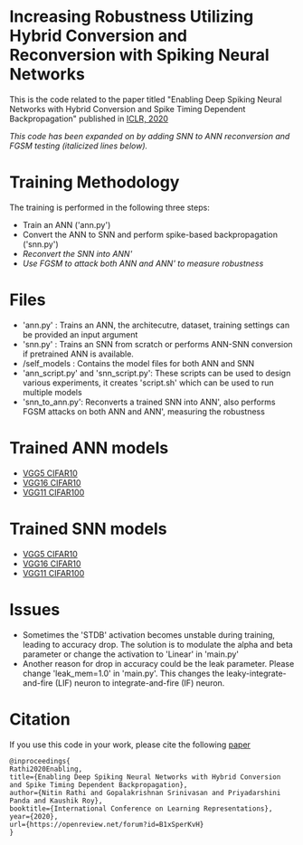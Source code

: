 # Increasing Robustness Utilizing Hybrid Conversion and Reconversion with Spiking Neural Networks

This is the code related to the paper titled "Enabling Deep Spiking Neural Networks with Hybrid Conversion and Spike Timing Dependent Backpropagation" published in [ICLR, 2020](https://openreview.net/forum?id=B1xSperKvH)

_This code has been expanded on by adding SNN to ANN reconversion and FGSM testing (italicized lines below)._

# Training Methodology

The training is performed in the following three steps:

- Train an ANN ('ann.py')
- Convert the ANN to SNN and perform spike-based backpropagation ('snn.py')
- _Reconvert the SNN into ANN'_
- _Use FGSM to attack both ANN and ANN' to measure robustness_

# Files

- 'ann.py' : Trains an ANN, the architecutre, dataset, training settings can be provided an input argument
- 'snn.py' : Trains an SNN from scratch or performs ANN-SNN conversion if pretrained ANN is available.
- /self_models : Contains the model files for both ANN and SNN
- 'ann_script.py' and 'snn_script.py': These scripts can be used to design various experiments, it creates 'script.sh' which can be used to run multiple models
- 'snn_to_ann.py': Reconverts a trained SNN into ANN', also performs FGSM attacks on both ANN and ANN', measuring the robustness

# Trained ANN models

- [VGG5 CIFAR10](https://purdue0-my.sharepoint.com/:u:/g/personal/rathi2_purdue_edu/EeRnXta_mUlAspqjAYoRV_kB-7MFWCFg2dr1QkClhP1QZw?e=b0N6fu)
- [VGG16 CIFAR10](https://purdue0-my.sharepoint.com/:u:/g/personal/rathi2_purdue_edu/EVQNuuHVX7xKppDaS_eEFRgBsgoMdjfF-IA7CQz_NV8YDA?e=nCVd2a)
- [VGG11 CIFAR100](https://purdue0-my.sharepoint.com/:u:/g/personal/rathi2_purdue_edu/EeiWohdj0dNLp1rw0CxZ9AEBMwoFVyllUBVzf6AzY5pzUg?e=G3u8gT)

# Trained SNN models

- [VGG5 CIFAR10](https://purdue0-my.sharepoint.com/:u:/g/personal/rathi2_purdue_edu/EdT_NJNpyhtKtVkAz28F8-kBv0jPwuAFfJ_5jwqgMHRzAQ?e=yVAMZY)
- [VGG16 CIFAR10](https://purdue0-my.sharepoint.com/:u:/g/personal/rathi2_purdue_edu/EbRwkK0yO-lEjnN2Is2rGhwBtFEeO5WZG0JtWl_107sqvg?e=gBQUwo)
- [VGG11 CIFAR100](https://purdue0-my.sharepoint.com/:u:/g/personal/rathi2_purdue_edu/EeJz41FHZVpCvL6yZqWJtyIB3wRcUsnudsPp7QYiWPpH5w?e=gh74Vo)

# Issues

- Sometimes the 'STDB' activation becomes unstable during training, leading to accuracy drop. The solution is to modulate the alpha and beta parameter or change the activation to 'Linear' in 'main.py'
- Another reason for drop in accuracy could be the leak parameter. Please change 'leak_mem=1.0' in 'main.py'. This changes the leaky-integrate-and-fire (LIF) neuron to integrate-and-fire (IF) neuron.

# Citation

If you use this code in your work, please cite the following [paper](https://openreview.net/forum?id=B1xSperKvH)

```
@inproceedings{
Rathi2020Enabling,
title={Enabling Deep Spiking Neural Networks with Hybrid Conversion and Spike Timing Dependent Backpropagation},
author={Nitin Rathi and Gopalakrishnan Srinivasan and Priyadarshini Panda and Kaushik Roy},
booktitle={International Conference on Learning Representations},
year={2020},
url={https://openreview.net/forum?id=B1xSperKvH}
}
```
